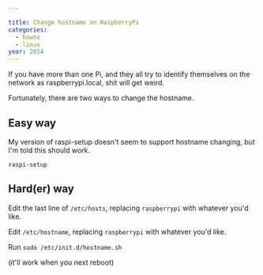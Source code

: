 ```yaml
---

title: Change hostname on RaspberryPi
categories:
  - howto
  - linux
year: 2014
---
```

If you have more than one Pi, and they all try to identify themselves on the network as raspberrypi.local, shit will get weird.

Fortunately, there are two ways to change the hostname.

## Easy way

My version of raspi-setup doesn't seem to support hostname changing, but I'm told this should work.

	raspi-setup

<!--more-->

## Hard(er) way

Edit the last line of `/etc/hosts`, replacing `raspberrypi` with whatever you'd like.

Edit `/etc/hostname`, replacing `raspberrypi` with whatever you'd like.

Run `sudo /etc/init.d/hostname.sh`

(it'll work when you next reboot)
